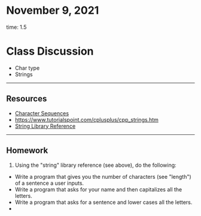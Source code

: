 # November 9, 2021
time: 1.5

# Class Discussion
- Char type
- Strings

---
## Resources
- [Character Sequences](https://www.cplusplus.com/doc/tutorial/ntcs/)
- https://www.tutorialspoint.com/cplusplus/cpp_strings.htm
- [String Library Reference](https://www.cplusplus.com/reference/string/string/)

---
## Homework
1) Using the "string" library reference (see above), do the following:
  - Write a program that gives you the number of characters (see "length") of a sentence a user inputs.
  - Write a program that asks for your name and then capitalizes all the letters.
  - Write a program that asks for a sentence and lower cases all the letters.
  - 
